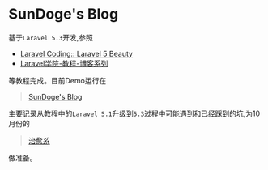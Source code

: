 # SunDoge's Blog

基于`Laravel 5.3`开发,参照

- [Laravel Coding:: Laravel 5 Beauty](http://laravelcoding.com/blog?tag=L5+Beauty)
- [Laravel学院-教程-博客系列](http://laravelacademy.org/tutorials/blog)

等教程完成。目前Demo运行在

> [SunDoge's Blog](http://gayhub.cn/blog)

主要记录从教程中的`Laravel 5.1`升级到`5.3`过程中可能遇到和已经踩到的坑,为10月份的

> [治愈系](http://healing2016.gayhub.cn)

做准备。